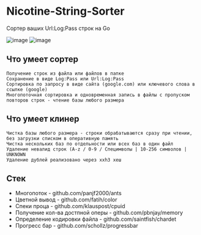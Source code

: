 # Nicotine-String-Sorter
Сортер ваших Url:Log:Pass строк на Go


![image](https://raw.githubusercontent.com/Underneach/Nicotine-String-Sorter/String-Sorter-regexp/image_1.png)
![image](https://raw.githubusercontent.com/Underneach/Nicotine-String-Sorter/String-Sorter-regexp/image_2.png)


## Что умеет сортер

    Получение строк из файла или файлов в папке
    Сохранение в виде Log:Pass или Url:Log:Pass
    Сортировка по запросу в виде сайта (google.com) или ключевого слова в ссылке (google)
    Многопоточная сортировка и одновременная запись в файлы с пропуском повторов строк - чтение базы любого размера

## Что умеет клинер

    Чистка базы любого размера - строки обрабатываются сразу при чтении, без загрузки списком в оперативную память
    Чистка нескольких баз по отдельности или всех баз в один файл
    Удаление невалид строк (A-z / 0-9 / Специмволы | 10-256 символов | UNKNOWN
    Удаление дублей реализовано через xxh3 хеш



## Стек
+  Многопоток - github.com/panjf2000/ants
+  Цветной вывод - github.com/fatih/color
+  Спеки проца - github.com/klauspost/cpuid
+  Получение кол-ва достпной оперы - github.com/pbnjay/memory
+  Определение кодировки файла - github.com/saintfish/chardet
+  Прогресс бар - github.com/schollz/progressbar
